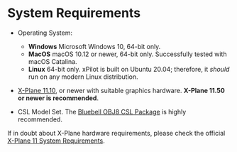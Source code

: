 # System Requirements

* Operating System:
  * **Windows** Microsoft Windows 10, 64-bit only.
  * **MacOS** macOS 10.12 or newer, 64-bit only. Successfully tested with macOS Catalina.
  * **Linux** 64-bit only. xPilot is built on Ubuntu 20.04; therefore, it *should* run on any modern Linux distribution.

* [X-Plane 11.10](http://x-plane.com/), or newer with suitable graphics hardware. **X-Plane 11.50 or newer is recommended**.
* CSL Model Set. The [Bluebell OBJ8 CSL Package](https://forums.x-plane.org/index.php?/files/file/37041-bluebell-obj8-csl-packages/) is highly recommended.

If in doubt about X-Plane hardware requirements, please check the official [X-Plane 11 System Requirements](http://www.x-plane.com/kb/x-plane-11-system-requirements/).